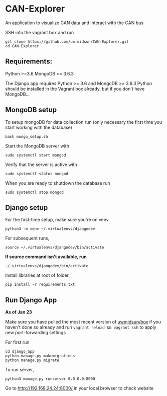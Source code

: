 # CAN-Explorer
An application to visualize CAN data and interact with the CAN bus

SSH into the vagrant box and run
```
git clone https://github.com/uw-midsun/CAN-Explorer.git
cd CAN-Explorer
```
## Requirements:
Python >=3.6
MongoDB >= 3.6.3


The Django app requires Python >= 3.6 and MongoDB >= 3.6.3
Python should be installed in the Vagrant box already, but if you don't have MongoDB...

## MongoDB setup
To setup mongoDB for data collection run (only necessary the first time you start working with the database)
```
bash mongo_setup.sh
```
Start the MongoDB server with
```
sudo systemctl start mongod
```
Verify that the server is active with
```
sudo systemctl status mongod
```
When you are ready to shutdown the database run
```
sudo systemctl stop mongod
```

## Django setup

For the first-time setup, make sure you're on venv
```
python3 -m venv ~/.virtualenvs/djangodev
```

For subsequent runs, 
```
source ~/.virtualenvs/djangodev/bin/activate
```

__If source command isn't available, run__
```
~/.virtualenvs/djangodev/bin/activate
```

Install libraries at root of folder
```
pip install -r requirements.txt
```

## Run Django App

__As of Jan 23__ 

Make sure you have pulled the most recent version of [uwmidsun/box](https://github.com/uw-midsun/box) if you haven't done so already and run `vagrant reload && vagrant ssh` to apply new port-forwarding settings

For first run
```
cd django_app
python manage.py makemigrations
python manage.py migrate
```

To run server,
```
python3 manage.py runserver 0.0.0.0:8000
```

Go to http://192.168.24.24:8000/ in your local browser to check website


